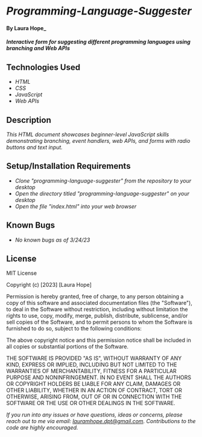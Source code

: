 # _Programming-Language-Suggester_

#### By **Laura Hope**_

#### _Interactive form for suggesting different programming languages using branching and Web APIs_

## Technologies Used

* _HTML_
* _CSS_
* _JavaScript_
* _Web APIs_

## Description

_This HTML document showcases beginner-level JavaScript skills demonstrating branching, event handlers, web APIs, and forms with radio buttons and text input._

## Setup/Installation Requirements

* _Clone "programming-language-suggester" from the repository to your desktop_
* _Open the directory titled "programming-language-suggester" on your desktop_
* _Open the file "index.html" into your web browser_

## Known Bugs

* _No known bugs as of 3/24/23_

## License

MIT License

Copyright (c) [2023] [Laura Hope]

Permission is hereby granted, free of charge, to any person obtaining a copy
of this software and associated documentation files (the "Software"), to deal
in the Software without restriction, including without limitation the rights
to use, copy, modify, merge, publish, distribute, sublicense, and/or sell
copies of the Software, and to permit persons to whom the Software is
furnished to do so, subject to the following conditions:

The above copyright notice and this permission notice shall be included in all
copies or substantial portions of the Software.

THE SOFTWARE IS PROVIDED "AS IS", WITHOUT WARRANTY OF ANY KIND, EXPRESS OR
IMPLIED, INCLUDING BUT NOT LIMITED TO THE WARRANTIES OF MERCHANTABILITY,
FITNESS FOR A PARTICULAR PURPOSE AND NONINFRINGEMENT. IN NO EVENT SHALL THE
AUTHORS OR COPYRIGHT HOLDERS BE LIABLE FOR ANY CLAIM, DAMAGES OR OTHER
LIABILITY, WHETHER IN AN ACTION OF CONTRACT, TORT OR OTHERWISE, ARISING FROM,
OUT OF OR IN CONNECTION WITH THE SOFTWARE OR THE USE OR OTHER DEALINGS IN THE
SOFTWARE.

_If you run into any issues or have questions, ideas or concerns, please reach out to me via email: lauramhope.dpt@gmail.com.  Contributions to the code are highly encouraged._
